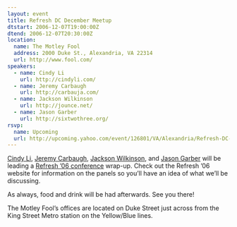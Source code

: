 ```yaml
---
layout: event
title: Refresh DC December Meetup
dtstart: 2006-12-07T19:00:00Z
dtend: 2006-12-07T20:30:00Z
location:
  name: The Motley Fool
  address: 2000 Duke St., Alexandria, VA 22314
  url: http://www.fool.com/
speakers:
  - name: Cindy Li
    url: http://cindyli.com/
  - name: Jeremy Carbaugh
    url: http://carbauja.com/
  - name: Jackson Wilkinson
    url: http://jounce.net/
  - name: Jason Garber
    url: http://sixtwothree.org/
rsvp:
  name: Upcoming
  url: http://upcoming.yahoo.com/event/126801/VA/Alexandria/Refresh-DC-December-Meetup/The-Motley-Fool/
---
```


[Cindy Li](http://cindyli.com/), [Jeremy Carbaugh](http://carbauja.com/), [Jackson Wilkinson](http://jounce.net/), and [Jason Garber](http://sixtwothree.org/) will be leading a [Refresh ’06 conference](http://refresh06.com/) wrap-up. Check out the Refresh ’06 website for information on the panels so you’ll have an idea of what we’ll be discussing.

As always, food and drink will be had afterwards. See you there!

The Motley Fool’s offices are located on Duke Street just across from the King Street Metro station on the Yellow/Blue lines.